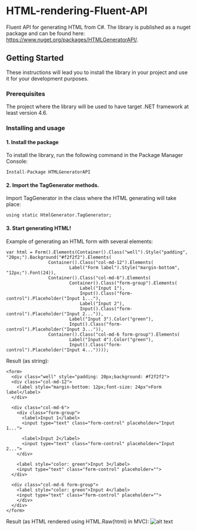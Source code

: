 # HTML-rendering-Fluent-API

Fluent API for generating HTML from C#. 
The library is published as a nuget package and can be found here: https://www.nuget.org/packages/HTMLGeneratorAPI/.

## Getting Started

These instructions will lead you to install the library in your project and use it for your development purposes.

### Prerequisites

The project where the library will be used to have target .NET framework at least version 4.6.


### Installing and usage

#### 1. Install the package
To install the library, run the following command in the Package Manager Console:
```
Install-Package HTMLGeneratorAPI
```

#### 2. Import the TagGenerator methods.
Import TagGenerator in the class where the HTML generating will take place:
```
using static HtmlGenerator.TagGenerator;
```

#### 3. Start generating HTML!
Example of generating an HTML form with several elements:
```
var html = Form().Elements(Container().Class("well").Style("padding", "20px;").Background("#f2f2f2").Elements(
                Container().Class("col-md-12").Elements(
                        Label("Form label").Style("margin-bottom", "12px;").Font(24)),
                Container().Class("col-md-6").Elements(
                        Container().Class("form-group").Elements(
                            Label("Input 1"),
                            Input().Class("form-control").Placeholder("Input 1..."),
                            Label("Input 2"),
                            Input().Class("form-control").Placeholder("Input 2...")),
                        Label("Input 3").Color("green"),
                        Input().Class("form-control").Placeholder("Input 3...")),
                Container().Class("col-md-6 form-group").Elements(
                        Label("Input 4").Color("green"),
                        Input().Class("form-control").Placeholder("Input 4..."))));
```

Result (as string):
```
<form>
  <div class="well" style="padding: 20px;background: #f2f2f2">
  <div class="col-md-12">
    <label style="margin-bottom: 12px;font-size: 24px">Form label</label>
  </div>

  <div class="col-md-6">
    <div class="form-group">
      <label>Input 1</label>
      <input type="text" class="form-control" placeholder="Input 1...">

      <label>Input 2</label>
      <input type="text" class="form-control" placeholder="Input 2...">
    </div>

    <label style="color: green">Input 3</label>
    <input type="text" class="form-control" placeholder="">
  </div>

  <div class="col-md-6 form-group">
    <label style="color: green">Input 4</label>
    <input type="text" class="form-control" placeholder="">
    </div>
  </div>
</form>
```

Result (as HTML rendered using HTML.Raw(html) in MVC):
![alt text](https://i.gyazo.com/d89d2a9e14c682de716ab51bae35e595.png)
